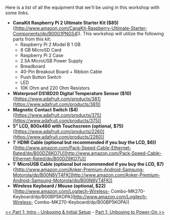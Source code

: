 Here is a list of all the equipment that we'll be using in this workshop with some links.

- **CanaKit Raspberry Pi 2 Ultimate Starter Kit ($85)**
    ([http://www.amazon.com/CanaKit-Raspberry-Ultimate-Starter-Components/dp/B00G1PNG54)). This workshop will utilize the following parts from this kit:
    - Raspberry Pi 2 Model B 1 GB
    - 8 GB MicroSD Card
    - Raspberry Pi 2 Case
    - 2.5A MicroUSB Power Supply
    - Breadboard
    - 40-Pin Breakout Board + Ribbon Cable
    - Push Button Switch
    - LED
    - 10K Ohm and 220 Ohm Resistors
- **Waterproof DS18D20 Digital Temperature Sensor ($10)**
    ([https://www.adafruit.com/products/381](https://www.adafruit.com/products/381))
- **Magnetic Contact Switch ($4)**
    ([https://www.adafruit.com/products/375](https://www.adafruit.com/products/375))
- **5" LCD, 800x480 with Touchscreen (optional, $75)**
    ([https://www.adafruit.com/products/2260](https://www.adafruit.com/products/2260))
- **1' HDMI Cable (optional but recommended if you buy the LCD, $6))**
    ([http://www.amazon.com/Pack-Speed-Cable-Ethernet-Rated/dp/B00DZ6KO7U](http://www.amazon.com/Pack-Speed-Cable-Ethernet-Rated/dp/B00DZ6KO7U)) 
- **1' MicroUSB Cable (optional but recommended if you buy the LCD, $7)**
    ([http://www.amazon.com/Anker-Premium-Android-Samsung-Motorola/dp/B00N8VT4FK](http://www.amazon.com/Anker-Premium-Android-Samsung-Motorola/dp/B00N8VT4FK)) 
- **Wireless Keyboard / Mouse (optional, $22)**
    ([http://www.amazon.com/Logitech-Wireless- Combo-MK270-Keyboard/dp/B00BP5KOPA](http://www.amazon.com/Logitech-Wireless- Combo-MK270-Keyboard/dp/B00BP5KOPA))
    
[<< Part 1: Intro - Unboxing & Initial Setup](Part-1.-Unboxing-&-Setup) - [Part 1: Unboxing to Power-On >>](Part-1.-Unboxing-to-Power-On)